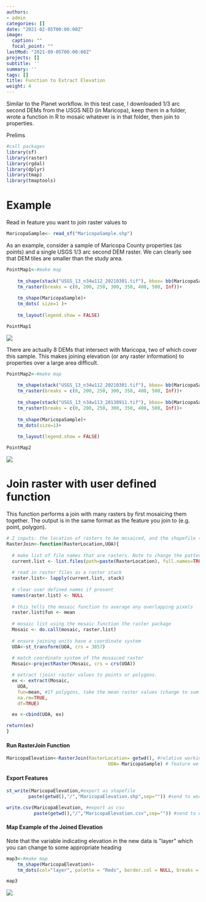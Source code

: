 ```yaml
---
authors:
- admin
categories: []
date: "2021-02-05T00:00:00Z"
image:
  caption: ""
  focal_point: ""
lastMod: "2021-09-05T00:00:00Z"
projects: []
subtitle: ''
summary: ''
tags: []
title: Function to Extract Elevation
weight: 4
---
```


Similar to the Planet workflow. In this test case, I downloaded 1/3 arc second DEMs from the USGS NED (in Maricopa), keep them in a folder, wrote a function in R to mosaic whatever is in that folder, then join to properties.



Prelims

```r
#call packages
library(sf)
library(raster)
library(rgdal)
library(dplyr)
library(tmap)
library(tmaptools)
```

# Example
Read in feature you want to join raster values to

```r
MaricopaSample<- read_sf("MaricopaSample.shp")
```

As an example, consider a sample of Maricopa County properties (as points) and a single USGS 1/3 arc second DEM raster. We can clearly see that DEM tiles are smaller than the study area.

```r
PointMap1<-#make map
  
    tm_shape(stack("USGS_13_n34w112_20210301.tif"), bbox= bb(MaricopaSample))+
    tm_raster(breaks = c(0, 200, 250, 300, 350, 400, 500, Inf))+
  
    tm_shape(MaricopaSample)+
    tm_dots( size=1 )+
    
    tm_layout(legend.show = FALSE)

PointMap1
```

![](DataCode/ElevationToPoint/img1.png)


There are actually 8 DEMs that intersect with Maricopa, two of which cover this sample. This makes joining elevation (or any raster information) to properties over a large area difficult. 

```r
PointMap2<-#make map
  
    tm_shape(stack("USGS_13_n34w112_20210301.tif"), bbox= bb(MaricopaSample))+
    tm_raster(breaks = c(0, 200, 250, 300, 350, 400, 500, Inf))+
  
    tm_shape(stack("USGS_13_n34w113_20130911.tif"), bbox= bb(MaricopaSample))+
    tm_raster(breaks = c(0, 200, 250, 300, 350, 400, 500, Inf))+
  
    tm_shape(MaricopaSample)+
    tm_dots(size=1)+
    
    tm_layout(legend.show = FALSE)

PointMap2
```

![](DataCode/ElevationToPoint/featured.png)

# Join raster with user defined function 
This function performs a join with many rasters by first mosaicing them together. The output is in the same format as the feature you join to (e.g. point, polygon).

```r
# 2 inputs: the location of rasters to be mosaiced, and the shapefile (unit of analysis) you want to join raster values to 
RasterJoin<-function(RasterLocation,UOA){ 
 
  # make list of file names that are rasters. Note to change the pattern argument if rasters are not .tif. Alternatively you can remove the pattern argument if the file location only stores relevant raster files to be mosaiced. 
  current.list <- list.files(path=paste(RasterLocation), full.names=TRUE, pattern = ".tif") 
    
  # read in raster files as a raster stack
  raster.list<- lapply(current.list, stack) 
  
  # clear user defined names if present
  names(raster.list) <- NULL 
  
  # this tells the mosaic function to average any overlapping pixels
  raster.list$fun <- mean 
  
  # mosaic list using the mosaic function the raster package
  Mosaic <- do.call(mosaic, raster.list)
  
  # ensure joining units have a coordinate system
  UOA<-st_transform(UOA, crs = 3857)
  
  # match coordinate system of the mosaiced raster
  Mosaic<-projectRaster(Mosaic, crs = crs(UOA))

  # extract (join) raster values to points or polygons. 
  ex <- extract(Mosaic, 
    UOA, 
    fun=mean, #If polygons, take the mean raster values (change to sum or other function if desired)
    na.rm=TRUE,
    df=TRUE)

  ex <-cbind(UOA, ex)

return(ex)
}
```

#### Run RasterJoin Function

```r
MaricopaElevation<-RasterJoin(RasterLocation= getwd(), #relative working directory, or change "getwd()" to raster folder
                                     UOA= MaricopaSample) # feature we want to join to
```

#### Export Features

```r
st_write(MaricopaElevation,#export as shapefile
        paste(getwd(),"/","MaricopaElevation.shp",sep="")) #send to working directory (change to relevant folder and file name if different)

write.csv(MaricopaElevation, #export as csv
          paste(getwd(),"/","MaricopaElevation.csv",sep="")) #send to working directory (change to relevant folder and file name if different)
```

#### Map Example of the Joined Elevation

Note that the variable indicating elevation in the new data is "layer" which you can change to some appropriate heading

```r
map3<-#make map
    tm_shape(MaricopaElevation)+
    tm_dots(col="layer", palette = "Reds", border.col = NULL, breaks = c(0, 200, 250, 300, 350, 400, 500, Inf), size = 1)

map3
```

![](DataCode/ElevationToPoint/img2.png)
